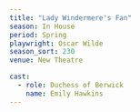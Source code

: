 ```yaml
---
title: "Lady Windermere's Fan"
season: In House
period: Spring
playwright: Oscar Wilde
season_sort: 230
venue: New Theatre

cast:
  - role: Duchess of Berwick
    name: Emily Hawkins
---
```



